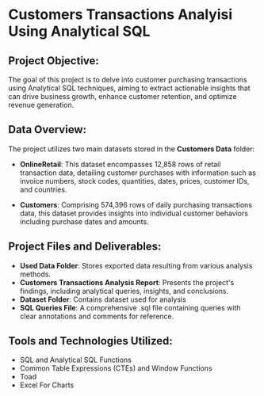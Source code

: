 # Customers Transactions Analyisi Using Analytical SQL

## Project Objective:

The goal of this project is to delve into customer purchasing transactions using Analytical SQL techniques, aiming to extract actionable insights that can drive business growth, enhance customer retention, and optimize revenue generation.

## Data Overview:

The project utilizes two main datasets stored in the **Customers Data** folder:

- **OnlineRetail**: This dataset encompasses 12,858 rows of retail transaction data, detailing customer purchases with information such as invoice numbers, stock codes, quantities, dates, prices, customer IDs, and countries.
    
- **Customers**: Comprising 574,396 rows of daily purchasing transactions data, this dataset provides insights into individual customer behaviors including purchase dates and amounts.


## Project Files and Deliverables:

- **Used Data Folder**: Stores exported data resulting from various analysis methods.
- **Customers Transactions Analysis Report**: Presents the project's findings, including analytical queries, insights, and conclusions.
- **Dataset Folder**: Contains dataset used for analysis
- **SQL Queries File**: A comprehensive .sql file containing queries with clear annotations and comments for reference.

## Tools and Technologies Utilized:

- SQL and Analytical SQL Functions
- Common Table Expressions (CTEs) and Window Functions
- Toad
- Excel For Charts
